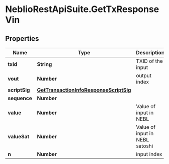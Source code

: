# NeblioRestApiSuite.GetTxResponseVin

## Properties
Name | Type | Description | Notes
------------ | ------------- | ------------- | -------------
**txid** | **String** | TXID of the input | [optional] 
**vout** | **Number** | output index | [optional] 
**scriptSig** | [**GetTransactionInfoResponseScriptSig**](GetTransactionInfoResponseScriptSig.md) |  | [optional] 
**sequence** | **Number** |  | [optional] 
**value** | **Number** | Value of input in NEBL | [optional] 
**valueSat** | **Number** | Value of input in NEBL satoshi | [optional] 
**n** | **Number** | input index | [optional] 


